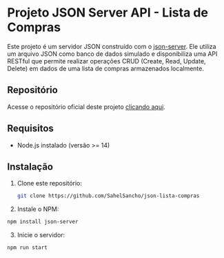 # Projeto JSON Server API - Lista de Compras

Este projeto é um servidor JSON construído com o [json-server](https://github.com/typicode/json-server). Ele utiliza um arquivo JSON como banco de dados simulado e disponibiliza uma API RESTful que permite realizar operações CRUD (Create, Read, Update, Delete) em dados de uma lista de compras armazenados localmente.

## Repositório

Acesse o repositório oficial deste projeto [clicando aqui](https://github.com/SahelSancho/json-lista-compras).

## Requisitos

- Node.js instalado (versão >= 14)

## Instalação

1. Clone este repositório:

   ```bash
   git clone https://github.com/SahelSancho/json-lista-compras
   ```

2. Instale o NPM:
  
  ```bash
  npm install json-server
  ```

3. Inicie o servidor:
  
  ```bash
  npm run start
  ```

